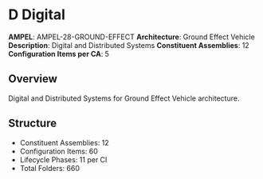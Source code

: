 # D Digital

**AMPEL**: AMPEL-28-GROUND-EFFECT
**Architecture**: Ground Effect Vehicle
**Description**: Digital and Distributed Systems
**Constituent Assemblies**: 12
**Configuration Items per CA**: 5

## Overview
Digital and Distributed Systems for Ground Effect Vehicle architecture.

## Structure
- Constituent Assemblies: 12
- Configuration Items: 60
- Lifecycle Phases: 11 per CI
- Total Folders: 660
